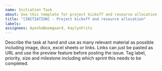 ```yaml
---
name: Initiation Task
about: Use this template for project kickoff and resource allocation
title: "[INITIATION] - Project kickoff and resource allocation"
labels: 
assignees: AyeshaBoomgaard, KaylynFritz
---
```


Describe the task at hand and use as many relevant material as possible including image, docx, excel sheets or links. Links can just be pasted as URL and use the preview feature before posting the issue. Tag label, priority, size and milestone including which sprint this needs to be completed.